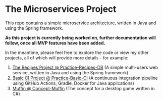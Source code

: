 # The Microservices Project

This repo contains a simple microservice architecture, written in Java and using the Spring framework.

__As this project is currently being worked on, further documentation will follow, once all MVP features have been added.__

In the meantime, please feel free to explore the code or view my other projects, all of which will provide more details - for example:
1. [The Recipes Project @ Practice-Recipes-DB](https://github.com/kimgoetzke/Practice-Recipes-DB) (A simple multi-users web service, written in Java and using the Spring framework)
2. [Basic CI Project @ Practice-Basic-CI](https://github.com/kimgoetzke/Practice-Basic-CI) (A continuous integration pipeline using GitHub Actions, Gradle, Docker for Java applications)
3. [Muffin @ Concept-Muffin](https://github.com/kimgoetzke/Concept-Muffin) (The concept for a desktop game written in C#)
